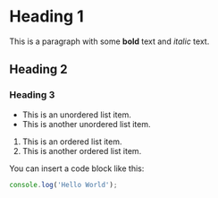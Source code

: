 # Heading 1

This is a paragraph with some **bold** text and _italic_ text.

## Heading 2

### Heading 3

- This is an unordered list item.
- This is another unordered list item.

1. This is an ordered list item.
2. This is another ordered list item.

You can insert a code block like this:

```JavaScript
console.log('Hello World');
